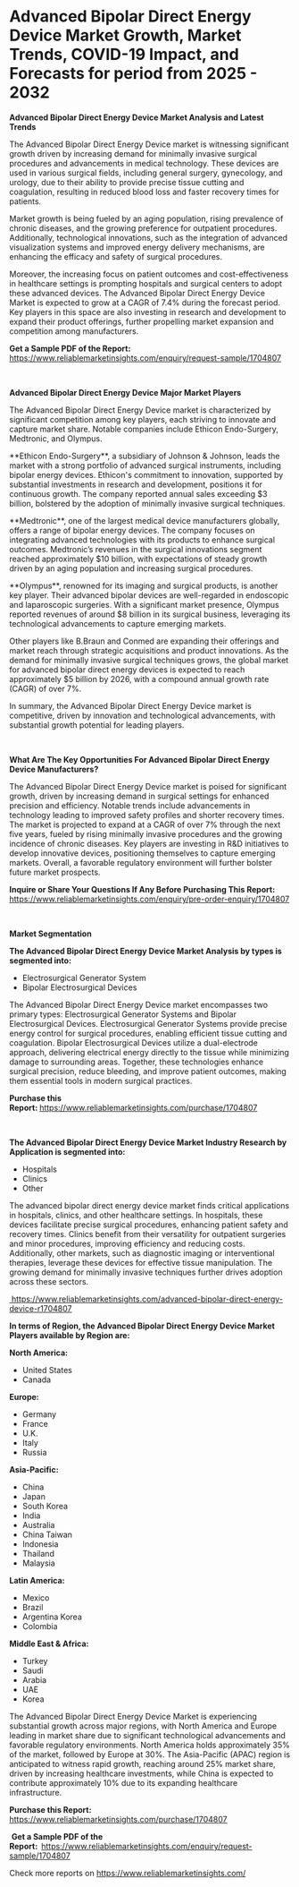 <p><h1>Advanced Bipolar Direct Energy Device Market Growth, Market Trends, COVID-19 Impact, and Forecasts for period from 2025 - 2032</h1></p><p><strong>Advanced Bipolar Direct Energy Device Market Analysis and Latest Trends</strong></p>
<p><p>The Advanced Bipolar Direct Energy Device market is witnessing significant growth driven by increasing demand for minimally invasive surgical procedures and advancements in medical technology. These devices are used in various surgical fields, including general surgery, gynecology, and urology, due to their ability to provide precise tissue cutting and coagulation, resulting in reduced blood loss and faster recovery times for patients.</p><p>Market growth is being fueled by an aging population, rising prevalence of chronic diseases, and the growing preference for outpatient procedures. Additionally, technological innovations, such as the integration of advanced visualization systems and improved energy delivery mechanisms, are enhancing the efficacy and safety of surgical procedures. </p><p>Moreover, the increasing focus on patient outcomes and cost-effectiveness in healthcare settings is prompting hospitals and surgical centers to adopt these advanced devices. The Advanced Bipolar Direct Energy Device Market is expected to grow at a CAGR of 7.4% during the forecast period. Key players in this space are also investing in research and development to expand their product offerings, further propelling market expansion and competition among manufacturers.</p></p>
<p><strong>Get a Sample PDF of the Report:&nbsp;</strong> <a href="https://www.reliablemarketinsights.com/enquiry/request-sample/1704807?utm_campaign=3167&utm_medium=2&utm_source=Github&utm_content=ia&utm_term=27032025&utm_id=advanced-bipolar-direct-energy-device">https://www.reliablemarketinsights.com/enquiry/request-sample/1704807</a></p>
<p>&nbsp;</p>
<p><strong>Advanced Bipolar Direct Energy Device Major Market Players</strong></p>
<p><p>The Advanced Bipolar Direct Energy Device market is characterized by significant competition among key players, each striving to innovate and capture market share. Notable companies include Ethicon Endo-Surgery, Medtronic, and Olympus.</p><p>**Ethicon Endo-Surgery**, a subsidiary of Johnson & Johnson, leads the market with a strong portfolio of advanced surgical instruments, including bipolar energy devices. Ethicon's commitment to innovation, supported by substantial investments in research and development, positions it for continuous growth. The company reported annual sales exceeding $3 billion, bolstered by the adoption of minimally invasive surgical techniques.</p><p>**Medtronic**, one of the largest medical device manufacturers globally, offers a range of bipolar energy devices. The company focuses on integrating advanced technologies with its products to enhance surgical outcomes. Medtronic’s revenues in the surgical innovations segment reached approximately $10 billion, with expectations of steady growth driven by an aging population and increasing surgical procedures.</p><p>**Olympus**, renowned for its imaging and surgical products, is another key player. Their advanced bipolar devices are well-regarded in endoscopic and laparoscopic surgeries. With a significant market presence, Olympus reported revenues of around $8 billion in its surgical business, leveraging its technological advancements to capture emerging markets.</p><p>Other players like B.Braun and Conmed are expanding their offerings and market reach through strategic acquisitions and product innovations. As the demand for minimally invasive surgical techniques grows, the global market for advanced bipolar direct energy devices is expected to reach approximately $5 billion by 2026, with a compound annual growth rate (CAGR) of over 7%.</p><p>In summary, the Advanced Bipolar Direct Energy Device market is competitive, driven by innovation and technological advancements, with substantial growth potential for leading players.</p></p>
<p>&nbsp;</p>
<p><strong>What Are The Key Opportunities For Advanced Bipolar Direct Energy Device Manufacturers?</strong></p>
<p><p>The Advanced Bipolar Direct Energy Device market is poised for significant growth, driven by increasing demand in surgical settings for enhanced precision and efficiency. Notable trends include advancements in technology leading to improved safety profiles and shorter recovery times. The market is projected to expand at a CAGR of over 7% through the next five years, fueled by rising minimally invasive procedures and the growing incidence of chronic diseases. Key players are investing in R&D initiatives to develop innovative devices, positioning themselves to capture emerging markets. Overall, a favorable regulatory environment will further bolster future market prospects.</p></p>
<p><strong>Inquire or Share Your Questions If Any Before Purchasing This Report:</strong> <a href="https://www.reliablemarketinsights.com/enquiry/pre-order-enquiry/1704807?utm_campaign=3167&utm_medium=2&utm_source=Github&utm_content=ia&utm_term=27032025&utm_id=advanced-bipolar-direct-energy-device">https://www.reliablemarketinsights.com/enquiry/pre-order-enquiry/1704807</a></p>
<p>&nbsp;</p>
<p><strong>Market Segmentation</strong></p>
<p><strong>The Advanced Bipolar Direct Energy Device Market Analysis by types is segmented into:</strong></p>
<p><ul><li>Electrosurgical Generator System</li><li>Bipolar Electrosurgical Devices</li></ul></p>
<p><p>The Advanced Bipolar Direct Energy Device market encompasses two primary types: Electrosurgical Generator Systems and Bipolar Electrosurgical Devices. Electrosurgical Generator Systems provide precise energy control for surgical procedures, enabling efficient tissue cutting and coagulation. Bipolar Electrosurgical Devices utilize a dual-electrode approach, delivering electrical energy directly to the tissue while minimizing damage to surrounding areas. Together, these technologies enhance surgical precision, reduce bleeding, and improve patient outcomes, making them essential tools in modern surgical practices.</p></p>
<p><strong>Purchase this Report:&nbsp;</strong><a href="https://www.reliablemarketinsights.com/purchase/1704807?utm_campaign=3167&utm_medium=2&utm_source=Github&utm_content=ia&utm_term=27032025&utm_id=advanced-bipolar-direct-energy-device">https://www.reliablemarketinsights.com/purchase/1704807</a></p>
<p>&nbsp;</p>
<p><strong>The Advanced Bipolar Direct Energy Device Market Industry Research by Application is segmented into:</strong></p>
<p><ul><li>Hospitals</li><li>Clinics</li><li>Other</li></ul></p>
<p><p>The advanced bipolar direct energy device market finds critical applications in hospitals, clinics, and other healthcare settings. In hospitals, these devices facilitate precise surgical procedures, enhancing patient safety and recovery times. Clinics benefit from their versatility for outpatient surgeries and minor procedures, improving efficiency and reducing costs. Additionally, other markets, such as diagnostic imaging or interventional therapies, leverage these devices for effective tissue manipulation. The growing demand for minimally invasive techniques further drives adoption across these sectors.</p></p>
<p><a href="https://www.reliablemarketinsights.com/advanced-bipolar-direct-energy-device-r1704807?utm_campaign=3167&utm_medium=2&utm_source=Github&utm_content=ia&utm_term=27032025&utm_id=advanced-bipolar-direct-energy-device">&nbsp;https://www.reliablemarketinsights.com/advanced-bipolar-direct-energy-device-r1704807</a></p>
<p><strong>In terms of Region, the Advanced Bipolar Direct Energy Device Market Players available by Region are:</strong></p>
<p>
    <p> <strong> North America: </strong>
        <ul>
            <li>United States</li>
            <li>Canada</li>
        </ul>
        </p> 
    <p> <strong> Europe: </strong>
        <ul>
            <li>Germany</li>
            <li>France</li>
            <li>U.K.</li>
            <li>Italy</li>
            <li>Russia</li>
        </ul>
        </p> 
    <p> <strong> Asia-Pacific: </strong>
        <ul>
            <li>China</li>
            <li>Japan</li>
            <li>South Korea</li>
            <li>India</li>
            <li>Australia</li>
            <li>China Taiwan</li>
            <li>Indonesia</li>
            <li>Thailand</li>
            <li>Malaysia</li>
        </ul>
        </p> 
    <p> <strong> Latin America: </strong>
        <ul>
            <li>Mexico</li>
            <li>Brazil</li>
            <li>Argentina Korea</li>
            <li>Colombia</li>
        </ul>
        </p> 
    <p> <strong> Middle East & Africa: </strong>
        <ul>
            <li>Turkey</li>
            <li>Saudi</li>
            <li>Arabia</li>
            <li>UAE</li>
            <li>Korea</li>
        </ul>
    </p>
    </p>
<p><p>The Advanced Bipolar Direct Energy Device Market is experiencing substantial growth across major regions, with North America and Europe leading in market share due to significant technological advancements and favorable regulatory environments. North America holds approximately 35% of the market, followed by Europe at 30%. The Asia-Pacific (APAC) region is anticipated to witness rapid growth, reaching around 25% market share, driven by increasing healthcare investments, while China is expected to contribute approximately 10% due to its expanding healthcare infrastructure.</p></p>
<p><strong>Purchase this Report: </strong><a href="https://www.reliablemarketinsights.com/purchase/1704807?utm_campaign=3167&utm_medium=2&utm_source=Github&utm_content=ia&utm_term=27032025&utm_id=advanced-bipolar-direct-energy-device">https://www.reliablemarketinsights.com/purchase/1704807</a></p>
<p>&nbsp;<strong>Get a Sample PDF of the Report:&nbsp;&nbsp;</strong><a href="https://www.reliablemarketinsights.com/enquiry/request-sample/1704807?utm_campaign=3167&utm_medium=2&utm_source=Github&utm_content=ia&utm_term=27032025&utm_id=advanced-bipolar-direct-energy-device">https://www.reliablemarketinsights.com/enquiry/request-sample/1704807</a></p>
<p><strong></strong></p>
<p>Check more reports on <a href="https://www.reliablemarketinsights.com/?utm_campaign=3167&utm_medium=2&utm_source=Github&utm_content=ia&utm_term=27032025&utm_id=advanced-bipolar-direct-energy-device">https://www.reliablemarketinsights.com/</a></p>